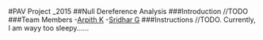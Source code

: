 #PAV Project _2015
##Null Dereference Analysis
###Introduction
//TODO
###Team Members
-[Arpith K](http://arpith.xyz/)
-[Sridhar G](http://www.csa.iisc.ernet.in/people/people-msc.php)
###Instructions
//TODO. Currently, I am wayy too sleepy...... 